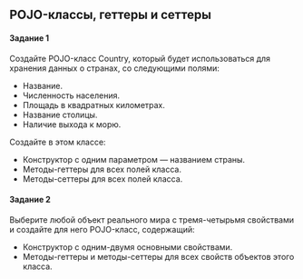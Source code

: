 ## POJO-классы, геттеры и сеттеры
#### Задание 1
Создайте POJO-класс Country, который будет использоваться для хранения данных о странах, со следующими полями:

- Название.
- Численность населения.
- Площадь в квадратных километрах.
- Название столицы.
- Наличие выхода к морю.

Создайте в этом классе:
- Конструктор с одним параметром — названием страны.
- Методы-геттеры для всех полей класса.
- Методы-сеттеры для всех полей класса.

#### Задание 2
Выберите любой объект реального мира с тремя-четырьмя свойствами и создайте для него POJO-класс, содержащий:

- Конструктор с одним-двумя основными свойствами.
- Методы-геттеры и методы-сеттеры для всех свойств объектов этого класса.

